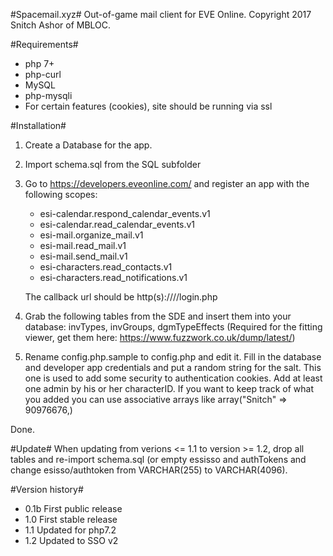 #Spacemail.xyz#
Out-of-game mail client for EVE Online.
Copyright 2017 Snitch Ashor of MBLOC.

#Requirements#
+ php 7+
+ php-curl
+ MySQL
+ php-mysqli
+ For certain features (cookies), site should be running via ssl

#Installation#

1. Create a Database for the app.
2. Import schema.sql from the SQL subfolder
3. Go to https://developers.eveonline.com/ and register an app with the following scopes:
	+ esi-calendar.respond_calendar_events.v1
	+ esi-calendar.read_calendar_events.v1
	+ esi-mail.organize_mail.v1
	+ esi-mail.read_mail.v1
	+ esi-mail.send_mail.v1
	+ esi-characters.read_contacts.v1
	+ esi-characters.read_notifications.v1

	The callback url should be http(s)://<domain>/<app path>/login.php

4. Grab the following tables from the SDE and insert them into your database: invTypes, invGroups, dgmTypeEffects (Required for the fitting viewer, get them here: https://www.fuzzwork.co.uk/dump/latest/)
5. Rename config.php.sample to config.php and edit it. Fill in the database and developer app credentials and put a random string for the salt. This one is used to add some security to authentication cookies. Add at least one admin by his or her characterID. If you want to keep track of what you added you can use associative arrays like array("Snitch" => 90976676,)

Done.

#Update#
When updating from verions <= 1.1 to version >= 1.2, drop all tables and re-import schema.sql (or empty essisso and authTokens and change esisso/authtoken from VARCHAR(255) to VARCHAR(4096).

#Version history#

+ 0.1b First public release
+ 1.0 First stable release
+ 1.1 Updated for php7.2
+ 1.2 Updated to SSO v2
